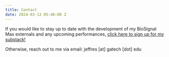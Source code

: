 ```yaml
---
title: Contact
date: 2024-03-12 05:46:00 Z
---
```


If you would like to stay up to date with the development of my BioSignal Max externals and any upcoming performances, [click here to sign up for my substack!](https://mirjeffres.substack.com/)


Otherwise, reach out to me via email: jeffres [at] gatech [dot] edu